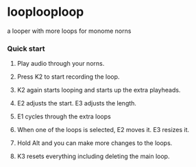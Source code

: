 # looplooploop
a looper with more loops for monome norns

### Quick start
1. Play audio through your norns. 
2. Press K2 to start recording the loop. 
3. K2 again starts looping and starts up the extra playheads.
4. E2 adjusts the start. E3 adjusts the length.
5. E1 cycles through the extra loops
6. When one of the loops is selected, E2 moves it. E3 resizes it.
7. Hold Alt and you can make more changes to the loops.

8. K3 resets everything including deleting the main loop.
